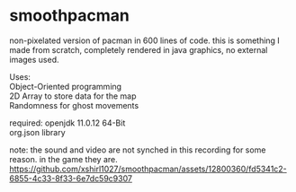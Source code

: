 # smoothpacman
non-pixelated version of pacman in 600 lines of code. 
this is something I made from scratch, completely rendered in java graphics, no external images used.

Uses:\
Object-Oriented programming\
2D Array to store data for the map\
Randomness for ghost movements





required:
openjdk 11.0.12 64-Bit\
org.json library


note: the sound and video are not synched in this recording for some reason. in the game they are.
https://github.com/xshirl1027/smoothpacman/assets/12800360/fd5341c2-6855-4c33-8f33-6e7dc59c9307

